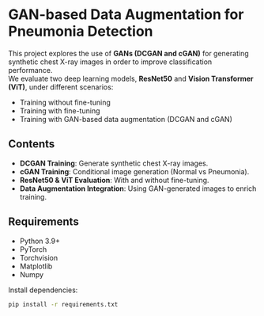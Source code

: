 # GAN-based Data Augmentation for Pneumonia Detection

This project explores the use of **GANs (DCGAN and cGAN)** for generating synthetic chest X-ray images in order to improve classification performance.  
We evaluate two deep learning models, **ResNet50** and **Vision Transformer (ViT)**, under different scenarios:
- Training without fine-tuning
- Training with fine-tuning
- Training with GAN-based data augmentation (DCGAN and cGAN)

## Contents
- **DCGAN Training**: Generate synthetic chest X-ray images.
- **cGAN Training**: Conditional image generation (Normal vs Pneumonia).
- **ResNet50 & ViT Evaluation**: With and without fine-tuning.
- **Data Augmentation Integration**: Using GAN-generated images to enrich training.

## Requirements
- Python 3.9+
- PyTorch
- Torchvision
- Matplotlib
- Numpy

Install dependencies:
```bash
pip install -r requirements.txt
